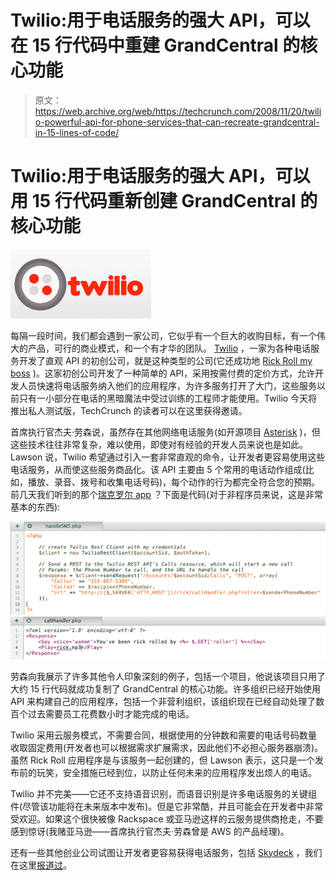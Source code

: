 # Twilio:用于电话服务的强大 API，可以在 15 行代码中重建 GrandCentral 的核心功能

> 原文：<https://web.archive.org/web/https://techcrunch.com/2008/11/20/twilio-powerful-api-for-phone-services-that-can-recreate-grandcentral-in-15-lines-of-code/>

# Twilio:用于电话服务的强大 API，可以用 15 行代码重新创建 GrandCentral 的核心功能

[![](img/a08192f7cabef6916ff5736f32de3dfe.png)](https://web.archive.org/web/20230320003300/http://www.twilio.com/)

每隔一段时间，我们都会遇到一家公司，它似乎有一个巨大的收购目标，有一个伟大的产品，可行的商业模式，和一个有才华的团队。 [Twilio](https://web.archive.org/web/20230320003300/http://www.twilio.com/) ，一家为各种电话服务开发了直观 API 的初创公司，就是这种类型的公司(它还成功地 [Rick Roll my boss](https://web.archive.org/web/20230320003300/https://techcrunch.com/2008/11/18/no-one-is-safe-from-the-rickroll-now/) )。这家初创公司开发了一种简单的 API，采用按需付费的定价方式，允许开发人员快速将电话服务纳入他们的应用程序，为许多服务打开了大门，这些服务以前只有一小部分在电话的黑暗魔法中受过训练的工程师才能使用。Twilio 今天将推出私人测试版，TechCrunch 的读者可以在这里获得邀请。

首席执行官杰夫·劳森说，虽然存在其他网络电话服务(如开源项目 [Asterisk](www.asterisk.org/) )，但这些技术往往非常复杂，难以使用，即使对有经验的开发人员来说也是如此。Lawson 说，Twilio 希望通过引入一套非常直观的命令，让开发者更容易使用这些电话服务，从而使这些服务商品化。该 API 主要由 5 个常用的电话动作组成(比如，播放、录音、拨号和收集电话号码)，每个动作的行为都完全符合您的预期。前几天我们听到的那个[瑞克罗尔 app](https://web.archive.org/web/20230320003300/https://techcrunch.com/2008/11/18/no-one-is-safe-from-the-rickroll-now/) ？下面是代码(对于非程序员来说，这是非常基本的东西):

![](img/3eed90c770a3acea3c23caf6748ba18d.png)
![](img/1067cdf27aad59c5af53579806443143.png)

劳森向我展示了许多其他令人印象深刻的例子，包括一个项目，他说该项目只用了大约 15 行代码就成功复制了 GrandCentral 的核心功能。许多组织已经开始使用 API 来构建自己的应用程序，包括一个非营利组织，该组织现在已经自动处理了数百个过去需要员工花费数小时才能完成的电话。

Twilio 采用云服务模式，不需要合同，根据使用的分钟数和需要的电话号码数量收取固定费用(开发者也可以根据需求扩展需求，因此他们不必担心服务器崩溃)。虽然 Rick Roll 应用程序是与该服务一起创建的，但 Lawson 表示，这只是一个发布前的玩笑，安全措施已经到位，以防止任何未来的应用程序发出烦人的电话。

Twilio 并不完美——它还不支持语音识别，而语音识别是许多电话服务的关键组件(尽管该功能将在未来版本中发布)。但是它非常酷，并且可能会在开发者中非常受欢迎。如果这个很快被像 Rackspace 或亚马逊这样的云服务提供商抢走，不要感到惊讶(我赌亚马逊——首席执行官杰夫·劳森曾是 AWS 的产品经理)。

还有一些其他创业公司试图让开发者更容易获得电话服务，包括 [Skydeck](https://web.archive.org/web/20230320003300/http://skydeck.com/) ，我们在这里[报道过](https://web.archive.org/web/20230320003300/https://techcrunch.com/2008/06/02/skydeck-goes-social-and-releases-apis-700-invites/)。